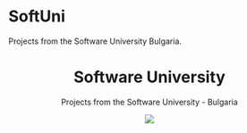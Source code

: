 # SoftUni
Projects from the Software University Bulgaria.
<h1 align="center">Software University</h1>

<p align="center">Projects from the Software University - Bulgaria</p>
<p align="center"><a href="http://softuni.bg/"><img src="http://unicatalog-bg.com/wp-content/uploads/2015/09/softuni-logo-e1453825464175.png" /></a></p>
